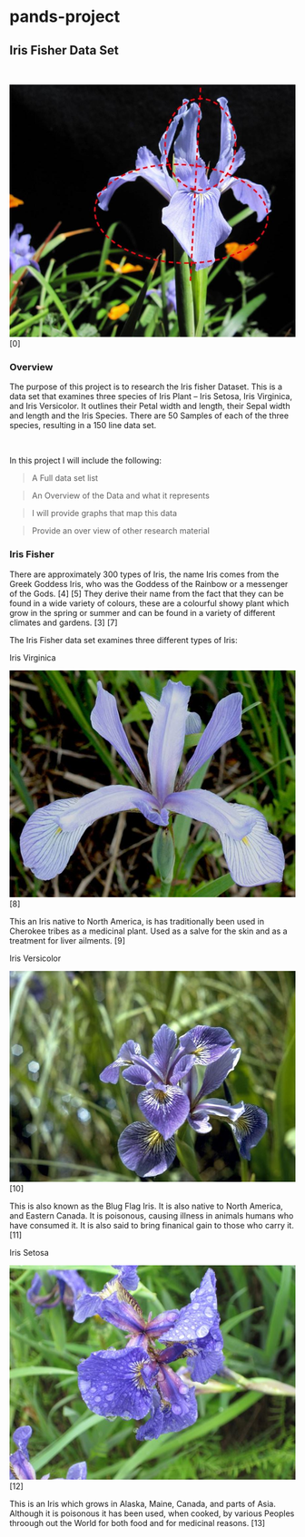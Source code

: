 # pands-project

## Iris Fisher Data Set

<br/>

![alt text](https://github.com/VCurry20/pands-project/blob/main/johnMuirlaw.1.jpg)
[0]
<br/>

### Overview
The purpose of this project is to research the Iris fisher Dataset.
This is a data set that examines three species of Iris Plant – Iris Setosa, Iris Virginica, and Iris Versicolor. It outlines their Petal width and length, their Sepal width and length and the Iris Species. There are 50 Samples of each of the three species, resulting in a 150 line data set.

<br/>

In this project I will include the following:
> A Full data set list

> An Overview of the Data and what it represents

> I will provide graphs that map this data

> Provide an over view of other research material 


### Iris Fisher 
There are approximately 300 types of Iris, the name Iris comes from the Greek Goddess Iris, who was the Goddess of the Rainbow or a messenger of the Gods.  [4] [5] They derive their name from the fact that they can be found in a wide variety of colours, these are a colourful showy plant which grow in the spring or summer and can be found in a variety of different climates and gardens. [3] [7]

The Iris Fisher data set examines three different types of Iris:

Iris Virginica


![alt text](https://github.com/VCurry20/pands-project/blob/main/Irisvirginica.wildflowerorg.jpg)
[8]


This an Iris native to North America, is has traditionally been used in Cherokee tribes as a medicinal plant. Used as a salve for the skin and as a treatment for liver ailments. [9]


Iris Versicolor


![alt text](https://github.com/VCurry20/pands-project/blob/main/irisversicolor.wildflowerorg.jpg)
[10]

This is also known as the Blug Flag Iris. It is also native to North America, and Eastern Canada. It is poisonous, causing illness in animals humans who have consumed it. It is also said to bring finanical gain to those who carry it. [11]


Iris Setosa


![alt text](https://github.com/VCurry20/pands-project/blob/main/Irissetosa.wildflowerorg.jpg)
[12]

This is an Iris which grows in Alaska, Maine, Canada, and parts of Asia. Although it is poisonous it has been used, when cooked,  by various Peoples throough out the World for both food and for medicinal reasons. [13]








